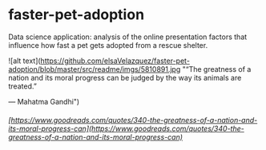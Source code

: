 # faster-pet-adoption

Data science application: analysis of the online presentation factors that influence how fast a pet gets adopted from a rescue shelter.

![alt text](https://github.com/elsaVelazquez/faster-pet-adoption/blob/master/src/readme/imgs/5810891.jpg "“The greatness of a nation and its moral progress can be judged by the way its animals are treated.”

― Mahatma Gandhi")

###### [https://www.goodreads.com/quotes/340-the-greatness-of-a-nation-and-its-moral-progress-can](https://www.goodreads.com/quotes/340-the-greatness-of-a-nation-and-its-moral-progress-can)
